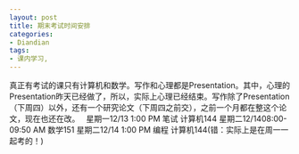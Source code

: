 ```yaml
---
layout: post
title: 期末考试时间安排
categories:
- Diandian
tags:
- 课内学习, 
---
```

真正有考试的课只有计算机和数学。写作和心理都是Presentation。其中，心理的Presentation昨天已经做了，所以，实际上心理已经结束。写作除了Presentation（下周四）以外，还有一个研究论文（下周四之前交），之前一个月都在整这个论文，现在也还在改。   星期一12/13 1:00 PM 笔试 计算机144 星期二12/1408:00-09:50 AM 数学151 星期二12/14 1:00 PM 编程 计算机144(错：实际上是在周一一起考的！)